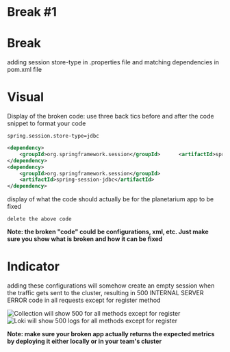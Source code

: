 # Break #1

# Break
adding session store-type in .properties file and matching dependencies in pom.xml file

# Visual
Display of the broken code: use three back tics before and after the code snippet to format your code
```.properties
spring.session.store-type=jdbc
```

```pom.xml
<dependency>
	<groupId>org.springframework.session</groupId>		<artifactId>spring-session-core</artifactId>
</dependency>
<dependency>
	<groupId>org.springframework.session</groupId>
	<artifactId>spring-session-jdbc</artifactId>
</dependency>
```

display of what the code should actually be for the planetarium  app to be fixed
```
delete the above code
```
**Note: the broken "code" could be configurations, xml, etc. Just make sure you show what is broken and how it can be fixed**

# Indicator
adding these configurations will somehow create an empty session when the traffic gets sent to the cluster, resulting in 500 INTERNAL SERVER ERROR code in all requests except for register method

![Collection will show 500 for all methods except for register](./Running%20collection.jpg)
![Loki will show 500 logs for all methods except for register](./Loki%20log.jpg)


**Note: make sure your broken app actually returns the expected metrics by deploying it either locally or in your team's cluster**
